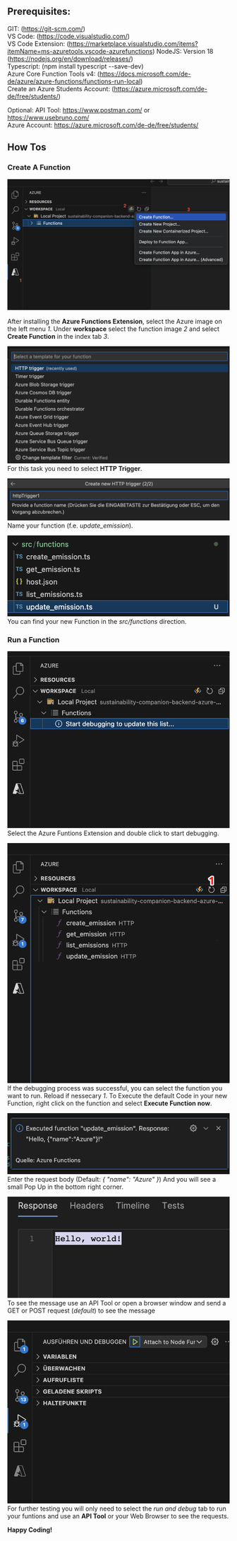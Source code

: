## Prerequisites:

GIT: (https://git-scm.com/)    
VS Code: (https://code.visualstudio.com/)    
VS Code Extension: (https://marketplace.visualstudio.com/items?itemName=ms-azuretools.vscode-azurefunctions) 
NodeJS: Version 18 (https://nodejs.org/en/download/releases/)    
Typescript: (npm install typescript --save-dev)    
Azure Core Function Tools v4: (https://docs.microsoft.com/de-de/azure/azure-functions/functions-run-local)    
Create an Azure Students Account: (https://azure.microsoft.com/de-de/free/students/)

Optional: 
API Tool: https://www.postman.com/ or https://www.usebruno.com/    
Azure Account: https://azure.microsoft.com/de-de/free/students/

## How Tos 
### Create A Function
![alt text](create_function.png)

After installing the **Azure Functions Extension**, select the Azure image on the left menu *1*. Under **workspace** select the function image *2* and select **Create Function** in the index tab *3*.


![alt text](trigger.png)
For this task you need to select **HTTP Trigger**.


![alt text](name_function.png)
Name your function (f.e. *update_emission*).


![alt text](explorer.png)
You can find your new Function in the *src/functions* direction.

### Run a Function

![alt text](run_function.png)
Select the Azure Funtions Extension and double click to start debugging. 


![alt text](reload.png)
If the debugging process was successful, you can select the function you want to run. Reload if nessecary *1*.
To Execute the default Code in your new Function, right click on the function and select **Execute Function now**.


![alt text](execute.png)
Enter the request body (Default: *{ "name": "Azure" }*)
And you will see a small Pop Up in the bottom right corner.


![alt text](hello_world.png)
To see the message use an API Tool or open a browser window and send a GET or POST request (*default*) to see the message 

![alt text](debug.png)
For further testing you will only need to select the *run and debug* tab to run your funtions and use an **API Tool** or your Web Browser to see the requests. 



**Happy Coding!**